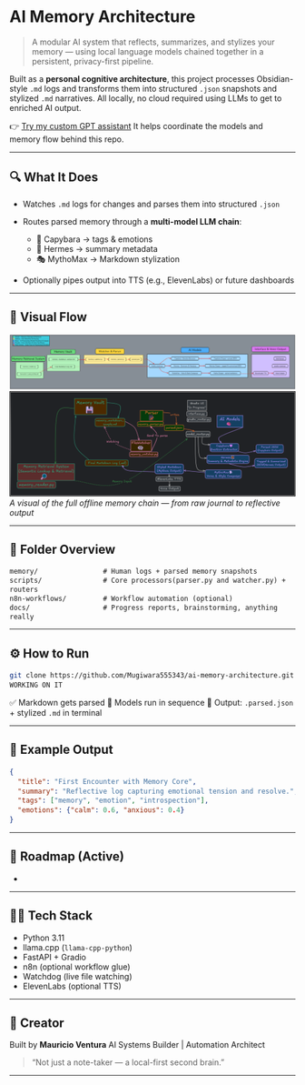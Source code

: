 # AI Memory Architecture

> A modular AI system that reflects, summarizes, and stylizes your memory — using local language models chained together in a persistent, privacy-first pipeline.

Built as a **personal cognitive architecture**, this project processes Obsidian-style `.md` logs and transforms them into structured `.json` snapshots and stylized `.md` narratives. All locally, no cloud required using LLMs to get to enriched AI output.

👉 [Try my custom GPT assistant](https://chatgpt.com/g/g-686d56d1a8048191bd32fdb5704d2eb4-memoryarchitect-gpt?model=o4-mini)
It helps coordinate the models and memory flow behind this repo.

---

## 🔍 What It Does

* Watches `.md` logs for changes and parses them into structured `.json`
* Routes parsed memory through a **multi-model LLM chain**:

  * 🤍 Capybara → tags & emotions
  * 🧠 Hermes → summary metadata
  * 🎭 MythoMax → Markdown stylization
* Optionally pipes output into TTS (e.g., ElevenLabs) or future dashboards

---

## 🧠 Visual Flow

[![Memory Architecture Simple Diagram](./memory_flow_diagram_dark(2).png)](./memory_flow_diagram_dark(2).png)
[![First Draft Diagram](./memory_flow_diagram_dark.png)](./memory_flow_diagram_dark.png)
*A visual of the full offline memory chain — from raw journal to reflective output*

---

## 📂 Folder Overview

```
memory/                # Human logs + parsed memory snapshots
scripts/               # Core processors(parser.py and watcher.py) + routers
n8n-workflows/         # Workflow automation (optional)
docs/                  # Progress reports, brainstorming, anything really
```

---

## ⚙️ How to Run

```bash
git clone https://github.com/Mugiwara555343/ai-memory-architecture.git
WORKING ON IT
```

✅ Markdown gets parsed
🧠 Models run in sequence
📄 Output: `.parsed.json` + stylized `.md` in terminal

---

## 📆 Example Output

```json
{
  "title": "First Encounter with Memory Core",
  "summary": "Reflective log capturing emotional tension and resolve.",
  "tags": ["memory", "emotion", "introspection"],
  "emotions": {"calm": 0.6, "anxious": 0.4}
}
```

---

## 🧱 Roadmap (Active)

*

---

## 👷️‍♂️ Tech Stack

* Python 3.11
* llama.cpp (`llama-cpp-python`)
* FastAPI + Gradio
* n8n (optional workflow glue)
* Watchdog (live file watching)
* ElevenLabs (optional TTS)

---

## 🙌 Creator

Built by **Mauricio Ventura**
AI Systems Builder | Automation Architect

> “Not just a note-taker — a local-first second brain.”

---
